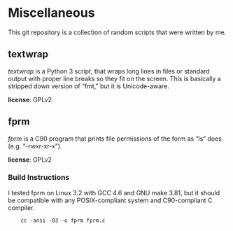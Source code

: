 # Miscellaneous

This git repository is a collection of random scripts that
were written by me.

## textwrap
*textwrap* is a Python 3 script, that wraps long lines in files or
standard output with proper line breaks so they fit on the screen.
This is basically a stripped down version of “fmt,” but it is
Unicode-aware.

**license**: GPLv2

## fprm
*fprm* is a C90 program that prints file permissions of the form
as “ls” does (e.g. “-rwxr-xr-x”).

**license**: GPLv2

### Build Instructions
I tested fprm on Linux 3.2 with GCC 4.6 and GNU make 3.81, but it
should be compatible with any POSIX-compliant system and
C90-compliant C compiler.

        cc -ansi -O3 -o fprm fprm.c
